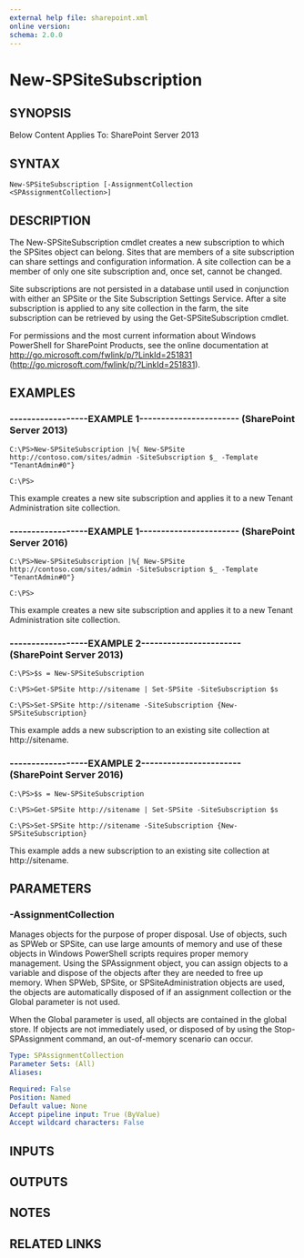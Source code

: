 ```yaml
---
external help file: sharepoint.xml
online version: 
schema: 2.0.0
---
```


# New-SPSiteSubscription

## SYNOPSIS
Below Content Applies To: SharePoint Server 2013

## SYNTAX

```
New-SPSiteSubscription [-AssignmentCollection <SPAssignmentCollection>]
```

## DESCRIPTION
The New-SPSiteSubscription cmdlet creates a new subscription to which the SPSites object can belong. 
Sites that are members of a site subscription can share settings and configuration information.
A site collection can be a member of only one site subscription and, once set, cannot be changed.

Site subscriptions are not persisted in a database until used in conjunction with either an SPSite or the Site Subscription Settings Service.
After a site subscription is applied to any site collection in the farm, the site subscription can be retrieved by using the Get-SPSiteSubscription cmdlet.

For permissions and the most current information about Windows PowerShell for SharePoint Products, see the online documentation at http://go.microsoft.com/fwlink/p/?LinkId=251831 (http://go.microsoft.com/fwlink/p/?LinkId=251831).

## EXAMPLES

### ------------------EXAMPLE 1----------------------- (SharePoint Server 2013)
```
C:\PS>New-SPSiteSubscription |%{ New-SPSite http://contoso.com/sites/admin -SiteSubscription $_ -Template "TenantAdmin#0"}

C:\PS>
```

This example creates a new site subscription and applies it to a new Tenant Administration site collection.

### ------------------EXAMPLE 1----------------------- (SharePoint Server 2016)
```
C:\PS>New-SPSiteSubscription |%{ New-SPSite http://contoso.com/sites/admin -SiteSubscription $_ -Template "TenantAdmin#0"}

C:\PS>
```

This example creates a new site subscription and applies it to a new Tenant Administration site collection.

### ------------------EXAMPLE 2----------------------- (SharePoint Server 2013)
```
C:\PS>$s = New-SPSiteSubscription

C:\PS>Get-SPSite http://sitename | Set-SPSite -SiteSubscription $s

C:\PS>Set-SPSite http://sitename -SiteSubscription {New-SPSiteSubscription}
```

This example adds a new subscription to an existing site collection at http://sitename.

### ------------------EXAMPLE 2----------------------- (SharePoint Server 2016)
```
C:\PS>$s = New-SPSiteSubscription

C:\PS>Get-SPSite http://sitename | Set-SPSite -SiteSubscription $s

C:\PS>Set-SPSite http://sitename -SiteSubscription {New-SPSiteSubscription}
```

This example adds a new subscription to an existing site collection at http://sitename.

## PARAMETERS

### -AssignmentCollection
Manages objects for the purpose of proper disposal.
Use of objects, such as SPWeb or SPSite, can use large amounts of memory and use of these objects in Windows PowerShell scripts requires proper memory management.
Using the SPAssignment object, you can assign objects to a variable and dispose of the objects after they are needed to free up memory.
When SPWeb, SPSite, or SPSiteAdministration objects are used, the objects are automatically disposed of if an assignment collection or the Global parameter is not used.

When the Global parameter is used, all objects are contained in the global store.
If objects are not immediately used, or disposed of by using the Stop-SPAssignment command, an out-of-memory scenario can occur.

```yaml
Type: SPAssignmentCollection
Parameter Sets: (All)
Aliases: 

Required: False
Position: Named
Default value: None
Accept pipeline input: True (ByValue)
Accept wildcard characters: False
```

## INPUTS

## OUTPUTS

## NOTES

## RELATED LINKS

